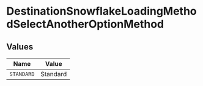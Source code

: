 # DestinationSnowflakeLoadingMethodSelectAnotherOptionMethod


## Values

| Name       | Value      |
| ---------- | ---------- |
| `STANDARD` | Standard   |